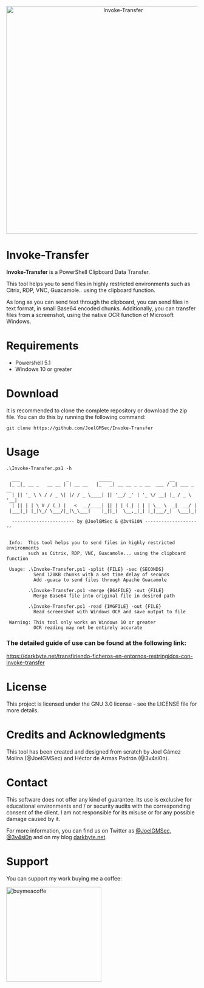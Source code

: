 <p align="center"><img width=600 alt="Invoke-Transfer" src="https://github.com/JoelGMSec/Invoke-Transfer/blob/main/Invoke-Transfer.png"></p>

# Invoke-Transfer
**Invoke-Transfer** is a PowerShell Clipboard Data Transfer.

This tool helps you to send files in highly restricted environments such as Citrix, RDP, VNC, Guacamole.. using the clipboard function.

As long as you can send text through the clipboard, you can send files in text format, in small Base64 encoded chunks. Additionally, you can transfer files from a screenshot, using the native OCR function of Microsoft Windows.

# Requirements
- Powershell 5.1
- Windows 10 or greater

# Download
It is recommended to clone the complete repository or download the zip file. You can do this by running the following command:
```
git clone https://github.com/JoelGMSec/Invoke-Transfer
```

# Usage
```
.\Invoke-Transfer.ps1 -h

  ___                 _           _____                     __
 |_ _|_ __ _   __ __ | | __ __   |_   _| __ __ _ _ __  ___ / _| ___ _ __
  | || '_ \ \ / / _ \| |/ / _ \____| || '__/ _' | '_ \/ __| |_ / _ \ '__|
  | || | | \ V / (_) |   <  __/____| || | | (_| | | | \__ \  _|  __/ |
 |___|_| |_|\_/ \___/|_|\_\___|    |_||_|  \__,_|_| |_|___/_|  \___|_|

  ----------------------- by @JoelGMSec & @3v4Si0N ---------------------


 Info:  This tool helps you to send files in highly restricted environments
        such as Citrix, RDP, VNC, Guacamole... using the clipboard function

 Usage: .\Invoke-Transfer.ps1 -split {FILE} -sec {SECONDS}
          Send 120KB chunks with a set time delay of seconds
          Add -guaca to send files through Apache Guacamole

        .\Invoke-Transfer.ps1 -merge {B64FILE} -out {FILE}
          Merge Base64 file into original file in desired path

        .\Invoke-Transfer.ps1 -read {IMGFILE} -out {FILE}
          Read screenshot with Windows OCR and save output to file

 Warning: This tool only works on Windows 10 or greater
          OCR reading may not be entirely accurate

```

### The detailed guide of use can be found at the following link:
https://darkbyte.net/transfiriendo-ficheros-en-entornos-restringidos-con-invoke-transfer

# License
This project is licensed under the GNU 3.0 license - see the LICENSE file for more details.

# Credits and Acknowledgments
This tool has been created and designed from scratch by Joel Gámez Molina (@JoelGMSec) and Héctor de Armas Padrón (@3v4si0n).

# Contact
This software does not offer any kind of guarantee. Its use is exclusive for educational environments and / or security audits with the corresponding consent of the client. I am not responsible for its misuse or for any possible damage caused by it.

For more information, you can find us on Twitter as [@JoelGMSec](https://twitter.com/JoelGMSec), [@3v4si0n](https://twitter.com/3v4si0n) and on my blog [darkbyte.net](https://darkbyte.net).

# Support
You can support my work buying me a coffee:

[<img width=250 alt="buymeacoffe" src="https://cdn.buymeacoffee.com/buttons/v2/default-blue.png">](https://www.buymeacoffee.com/joelgmsec)
